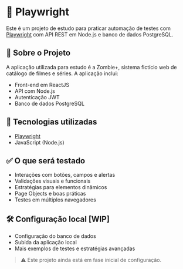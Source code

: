 # 🧪 Playwright 

Este é um projeto de estudo para praticar automação de testes com [Playwright](https://playwright.dev/) com API REST em Node.js e banco de dados PostgreSQL.


## 📌 Sobre o Projeto

A aplicação utilizada para estudo é a Zombie+, sistema fictício web de catálogo de filmes e séries. A aplicação inclui:

- Front-end em ReactJS
- API com Node.js
- Autenticação JWT
- Banco de dados PostgreSQL

## 🚀 Tecnologias utilizadas

- [Playwright](https://playwright.dev/)
- JavaScript (Node.js)


## ✅ O que será testado

- Interações com botões, campos e alertas
- Validações visuais e funcionais
- Estratégias para elementos dinâmicos
- Page Objects e boas práticas
- Testes em múltiplos navegadores

## 🛠 Configuração local [WIP]

- Configuração do banco de dados
- Subida da aplicação local
- Mais exemplos de testes e estratégias avançadas


> ⚠️ Este projeto ainda está em fase inicial de configuração.
